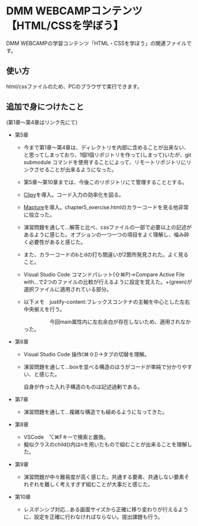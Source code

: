 # DMM WEBCAMPコンテンツ【HTML/CSSを学ぼう】
DMM WEBCAMPの学習コンテンツ「HTML・CSSを学ぼう」の関連ファイルです。

## 使い方
html/cssファイルのため、PCのブラウザで実行できます。

## 追加で身につけたこと

(第1章〜第4章はリンク先にて)

- 第5章

  - 今まで第1章〜第4章は、ディレクトリを内部に含めることが出来ない、と思ってしまっており、1個1個リポジトリを作って(しまって)いたが、git submodule コマンドを使用することによって、リモートリポジトリにリンクさせることが出来るようになった。

  - 第5章〜第10章までは、今後このリポジトリにて管理することとする。

  - <u>Clipy</u>を導入。コード入力の効率化を図る。

  - <u>Mapture</u>を導入。chapter5_exercise.htmlのカラーコードを見る他非常に役立った。

  - 演習問題を通して…解答と比べ、cssファイルの一部で必要以上の記述があるように感じた。オプションの一つ一つの項目をよく理解し、噛み砕く必要性があると感じた。

  - また、カラーコードのbとdの打ち間違いが2箇所発見された。よく見ること。

  - Visual Studio Code コマンドパレット(⇧⌘P)→Compare Active File with...で2つのファイルの比較が行えるように設定を覚えた。+(green)が選択ファイルに適用されている部分。

  - 以下メモ　justify-content:フレックスコンテナの主軸を中心とした左右中央揃えを行う。

    　　　　　今回main属性内に左右余白が存在しないため、適用されなかった。

- 第6章

  - Visual Studio Code 操作(⌘⇧])→タブの切替を理解。　

  - 演習問題を通して…boxを並べる構造のほうがコードが単純で分かりやすい、と感じた。

    自身が作った入れ子構造のものは記述過剰である。

- 第7章
  - 演習問題を通して…複雑な構造でも組めるようになってきた。
- 第8章
  - VSCode　⌥⌘Fキーで検索と置換。
  - 擬似クラスのchild()内はnを用いたもので組むことが出来ることを理解した。
- 第9章
  - 演習問題が中々難易度が高く感じた。共通する要素、共通しない要素それぞれを難しく考えすぎず組むことが大事だと感じた。
- 第10章
  - レスポンシブ対応…ある画面サイズから正確に移り変わりが行えるように、設定を正確に行わなければならない。提出課題も行う。